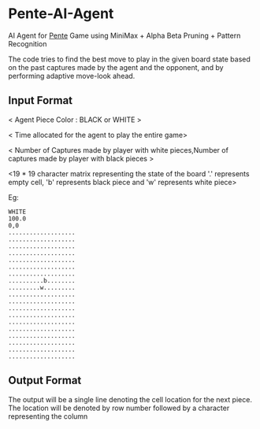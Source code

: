 # Pente-AI-Agent
AI Agent for [Pente](https://pente.org/) Game using MiniMax + Alpha Beta Pruning + Pattern Recognition

The code tries to find the best move to play in the given board state based on the past captures made by the agent and the opponent, and by performing adaptive move-look ahead.

## Input Format
\< Agent Piece Color : BLACK or WHITE \> 

\< Time allocated for the agent to play the entire game\>

\< Number of Captures made by player with white pieces,Number of captures made by player with black pieces \>

\<19 * 19 character matrix representing the state of the board '.' represents empty cell, 'b' represents black piece and 'w' represents white piece>

Eg:
```
WHITE
100.0
0,0
...................
...................
...................
...................
...................
...................
...................
..........b........
.........w.........
...................
...................
...................
...................
...................
...................
...................
...................
...................
...................
```

## Output Format
The output will be a single line denoting the cell location for the next piece. The location will be denoted by row number followed by a character representing the column